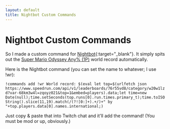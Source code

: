 ```yaml
---
layout: default
title: Nightbot Custom Commands
---
```

# Nightbot Custom Commands

So I made a custom command for [Nightbot](//beta.nightbot.tv/){:target="_blank"}.
It simply spits out the [Super Mario Odyssey Any% (1P)](//speedrun.com/smo#Any) world record automatically.

Here is the Nightbot command (you can set the name to whatever; I use !wr):

```!commands add !wr World record: $(eval let top=$(urlfetch json https://www.speedrun.com/api/v1/leaderboards/76r55vd8/category/w20w1lzd?var-68km3w4l=zqoyz021&top=1&embed=players).data;let time=new Date(null);time.setSeconds(top.runs[0].run.times.primary_t);time.toISOString().slice(11,19).match(/(?![0:]+).+/)+" by "+top.players.data[0].names.international;)```

Just copy & paste that into Twitch chat and it'll add the command! (You must be mod or up, obviously.)
